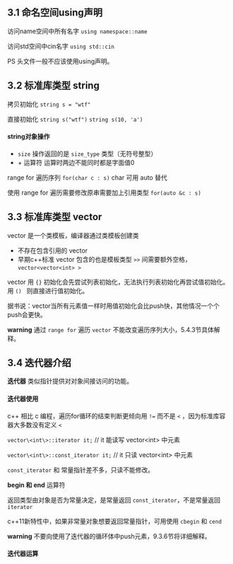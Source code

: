 ## 3.1 命名空间using声明

访问name空间中所有名字 `using namespace::name`

访问std空间中cin名字 `using std::cin`



PS 头文件一般不应该使用using声明。



## 3.2 标准库类型 string

拷贝初始化 `string s = "wtf"`

直接初始化 `string s("wtf")` `string s(10, 'a')`

#### string对象操作

+ `size` 操作返回的是 `size_type` 类型（无符号整型）
+ \+ 运算符 运算时两边不能同时都是字面值0

range for 遍历序列 `for(char c : s)` char 可用 auto 替代

使用 range for 遍历需要修改原串需要加上引用类型 `for(auto &c : s)`



## 3.3 标准库类型 vector

vector 是一个类模板，编译器通过类模板创建类

+ 不存在包含引用的 vector
+ 早期c++标准 vector 包含的也是模板类型 `>>` 间需要额外空格，`vector<vector<int> >`

vector 用 `{}` 初始化会先尝试列表初始化，无法执行列表初始化再尝试值初始化。用 `() ` 则直接进行值初始化。

据书说：vector当所有元素值一样时用值初始化会比push快，其他情况一个个push会更快。



**warning** 通过 `range for` 遍历 `vector` 不能改变遍历序列大小，5.4.3节具体解释。



## 3.4 迭代器介绍

**迭代器** 类似指针提供对对象间接访问的功能。



#### 迭代器使用

c++ 相比 c 编程，遍历for循环的结束判断更倾向用 `!=` 而不是 `<` ，因为标准库容器大多数没有定义 `<`

`vector\<int\>::iterator it;` // it 能读写 vector\<int\> 中元素

`vector\<int\>::const_iterator it;` // it 只读 vector\<int\> 中元素 

`const_iterator` 和 常量指针差不多，只读不能修改。



**begin 和 end** 运算符

返回类型由对象是否为常量决定，是常量返回 `const_iterator`，不是常量返回 `iterator`

c++11新特性中，如果非常量对象想要返回常量指针，可用使用 `cbegin` 和 `cend`



**warning** 不要向使用了迭代器的循环体中push元素，9.3.6节将详细解释。



#### 迭代器运算